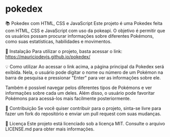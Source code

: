 # pokedex
📚 Pokedex com HTML, CSS e JavaScript
Este projeto é uma Pokedex feita com HTML, CSS e JavaScript com uso da pokeapi. O objetivo é permitir que os usuários possam procurar informações sobre diferentes Pokémons, como suas estatísticas, habilidades e movimentos.

🚀 Instalação
Para utilizar o projeto, basta acessar o link: https://mauriciodevjs.github.io/pokedex/

💡 Como utilizar
Ao acessar o link acima, a página principal da Pokedex será exibida. Nela, o usuário pode digitar o nome ou número de um Pokémon na barra de pesquisa e pressionar "Enter" para ver as informações sobre ele.

Também é possível navegar pelos diferentes tipos de Pokémons e ver informações sobre cada um deles. Além disso, o usuário pode favoritar Pokémons para acessá-los mais facilmente posteriormente.

👥 Contribuição
Se você quiser contribuir para o projeto, sinta-se livre para fazer um fork do repositório e enviar um pull request com suas mudanças.

📝 Licença
Este projeto está licenciado sob a licença MIT. Consulte o arquivo LICENSE.md para obter mais informações.

